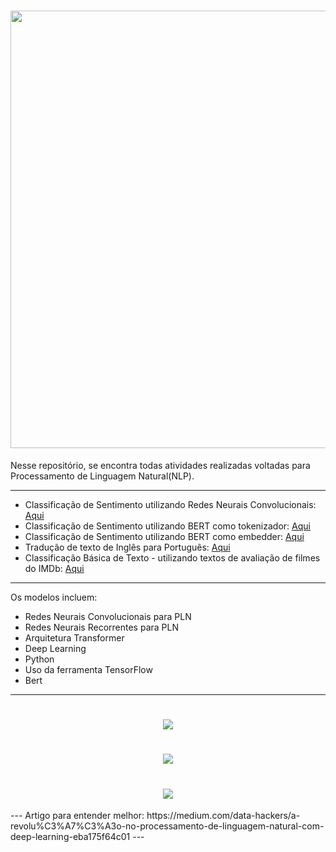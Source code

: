 <h1 align="center">
<img src="https://github.com/keziacamposcs/NLP/blob/main/Apresenta%C3%A7%C3%A3o/apresentacao1.png" width="700"> 
</h1>


Nesse repositório, se encontra todas atividades realizadas voltadas para Processamento de Linguagem Natural(NLP).


---
* Classificação de Sentimento utilizando Redes Neurais Convolucionais: [Aqui](https://github.com/keziacamposcs/NLP/blob/main/Classifica%C3%A7%C3%A3oDeSentimentos.ipynb)
* Classificação de Sentimento utilizando BERT como tokenizador: [Aqui](https://github.com/keziacamposcs/NLP/blob/main/ClassificacaoDeSentimento_BERT(tokenizador).ipynb)
* Classificação de Sentimento utilizando BERT como embedder: [Aqui](https://github.com/keziacamposcs/NLP/blob/main/Classifica%C3%A7%C3%A3oDeSentimento_BERT(Embedding).ipynb)
* Tradução de texto de Inglês para Português: [Aqui]()
* Classificação Básica de Texto - utilizando textos de avaliação de filmes do IMDb: [Aqui](https://github.com/keziacamposcs/AnaliseDeDados-e-MachineLearning/blob/main/TensorFlow/Classifica%C3%A7%C3%A3oB%C3%A1sicaTexto.ipynb)




---
Os modelos incluem:
* Redes Neurais Convolucionais para PLN
* Redes Neurais Recorrentes para PLN
* Arquitetura Transformer
* Deep Learning
* Python
* Uso da ferramenta TensorFlow
* Bert

---
<h1 align="center">
<img src="https://github.com/keziacamposcs/PLN_ProcessamentoDeLingNatural/blob/main/Apresenta%C3%A7%C3%A3o/bert.png"> 
</h1>

<h1 align="center">
<img src="https://github.com/keziacamposcs/NLP/blob/main/Apresenta%C3%A7%C3%A3o/transformer.png"> 
</h1>

<h1 align="center">
<img src="https://github.com/keziacamposcs/NLP/blob/main/Apresenta%C3%A7%C3%A3o/tokeniza%C3%A7%C3%A3o_embedding.png"> 
</h1>
---
Artigo para entender melhor: https://medium.com/data-hackers/a-revolu%C3%A7%C3%A3o-no-processamento-de-linguagem-natural-com-deep-learning-eba175f64c01
---
